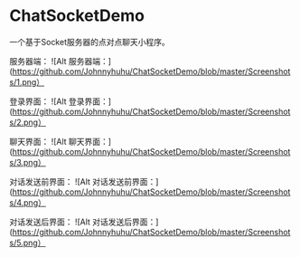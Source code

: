 # ChatSocketDemo
一个基于Socket服务器的点对点聊天小程序。

服务器端：
![Alt 服务器端：](https://github.com/Johnnyhuhu/ChatSocketDemo/blob/master/Screenshots/1.png）

登录界面：
![Alt 登录界面：](https://github.com/Johnnyhuhu/ChatSocketDemo/blob/master/Screenshots/2.png）

聊天界面：
![Alt 聊天界面：](https://github.com/Johnnyhuhu/ChatSocketDemo/blob/master/Screenshots/3.png）

对话发送前界面：
![Alt 对话发送前界面：](https://github.com/Johnnyhuhu/ChatSocketDemo/blob/master/Screenshots/4.png）

对话发送后界面：
![Alt 对话发送后界面：](https://github.com/Johnnyhuhu/ChatSocketDemo/blob/master/Screenshots/5.png）
